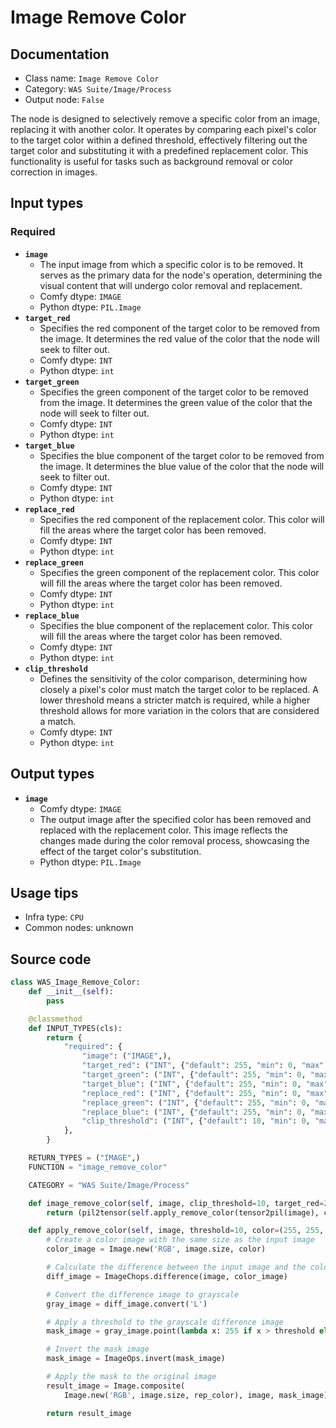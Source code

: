# Image Remove Color
## Documentation
- Class name: `Image Remove Color`
- Category: `WAS Suite/Image/Process`
- Output node: `False`

The node is designed to selectively remove a specific color from an image, replacing it with another color. It operates by comparing each pixel's color to the target color within a defined threshold, effectively filtering out the target color and substituting it with a predefined replacement color. This functionality is useful for tasks such as background removal or color correction in images.
## Input types
### Required
- **`image`**
    - The input image from which a specific color is to be removed. It serves as the primary data for the node's operation, determining the visual content that will undergo color removal and replacement.
    - Comfy dtype: `IMAGE`
    - Python dtype: `PIL.Image`
- **`target_red`**
    - Specifies the red component of the target color to be removed from the image. It determines the red value of the color that the node will seek to filter out.
    - Comfy dtype: `INT`
    - Python dtype: `int`
- **`target_green`**
    - Specifies the green component of the target color to be removed from the image. It determines the green value of the color that the node will seek to filter out.
    - Comfy dtype: `INT`
    - Python dtype: `int`
- **`target_blue`**
    - Specifies the blue component of the target color to be removed from the image. It determines the blue value of the color that the node will seek to filter out.
    - Comfy dtype: `INT`
    - Python dtype: `int`
- **`replace_red`**
    - Specifies the red component of the replacement color. This color will fill the areas where the target color has been removed.
    - Comfy dtype: `INT`
    - Python dtype: `int`
- **`replace_green`**
    - Specifies the green component of the replacement color. This color will fill the areas where the target color has been removed.
    - Comfy dtype: `INT`
    - Python dtype: `int`
- **`replace_blue`**
    - Specifies the blue component of the replacement color. This color will fill the areas where the target color has been removed.
    - Comfy dtype: `INT`
    - Python dtype: `int`
- **`clip_threshold`**
    - Defines the sensitivity of the color comparison, determining how closely a pixel's color must match the target color to be replaced. A lower threshold means a stricter match is required, while a higher threshold allows for more variation in the colors that are considered a match.
    - Comfy dtype: `INT`
    - Python dtype: `int`
## Output types
- **`image`**
    - Comfy dtype: `IMAGE`
    - The output image after the specified color has been removed and replaced with the replacement color. This image reflects the changes made during the color removal process, showcasing the effect of the target color's substitution.
    - Python dtype: `PIL.Image`
## Usage tips
- Infra type: `CPU`
- Common nodes: unknown


## Source code
```python
class WAS_Image_Remove_Color:
    def __init__(self):
        pass

    @classmethod
    def INPUT_TYPES(cls):
        return {
            "required": {
                "image": ("IMAGE",),
                "target_red": ("INT", {"default": 255, "min": 0, "max": 255, "step": 1}),
                "target_green": ("INT", {"default": 255, "min": 0, "max": 255, "step": 1}),
                "target_blue": ("INT", {"default": 255, "min": 0, "max": 255, "step": 1}),
                "replace_red": ("INT", {"default": 255, "min": 0, "max": 255, "step": 1}),
                "replace_green": ("INT", {"default": 255, "min": 0, "max": 255, "step": 1}),
                "replace_blue": ("INT", {"default": 255, "min": 0, "max": 255, "step": 1}),
                "clip_threshold": ("INT", {"default": 10, "min": 0, "max": 255, "step": 1}),
            },
        }

    RETURN_TYPES = ("IMAGE",)
    FUNCTION = "image_remove_color"

    CATEGORY = "WAS Suite/Image/Process"

    def image_remove_color(self, image, clip_threshold=10, target_red=255, target_green=255, target_blue=255, replace_red=255, replace_green=255, replace_blue=255):
        return (pil2tensor(self.apply_remove_color(tensor2pil(image), clip_threshold, (target_red, target_green, target_blue), (replace_red, replace_green, replace_blue))), )

    def apply_remove_color(self, image, threshold=10, color=(255, 255, 255), rep_color=(0, 0, 0)):
        # Create a color image with the same size as the input image
        color_image = Image.new('RGB', image.size, color)

        # Calculate the difference between the input image and the color image
        diff_image = ImageChops.difference(image, color_image)

        # Convert the difference image to grayscale
        gray_image = diff_image.convert('L')

        # Apply a threshold to the grayscale difference image
        mask_image = gray_image.point(lambda x: 255 if x > threshold else 0)

        # Invert the mask image
        mask_image = ImageOps.invert(mask_image)

        # Apply the mask to the original image
        result_image = Image.composite(
            Image.new('RGB', image.size, rep_color), image, mask_image)

        return result_image

```
